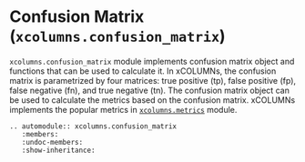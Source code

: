 # Confusion Matrix (`xcolumns.confusion_matrix`)

`xcolumns.confusion_matrix` module implements confusion matrix object and functions that can be used to calculate it.
In xCOLUMNs, the confusion matrix is parametrized by four matrices: true positive (tp), false positive (fp), false negative (fn), and true negative (tn).
The confusion matrix object can be used to calculate the metrics based on the confusion matrix.
xCOLUMNs implements the popular metrics in [`xcolumns.metrics`](metrics) module.

```{eval-rst}
.. automodule:: xcolumns.confusion_matrix
   :members:
   :undoc-members:
   :show-inheritance:
```
